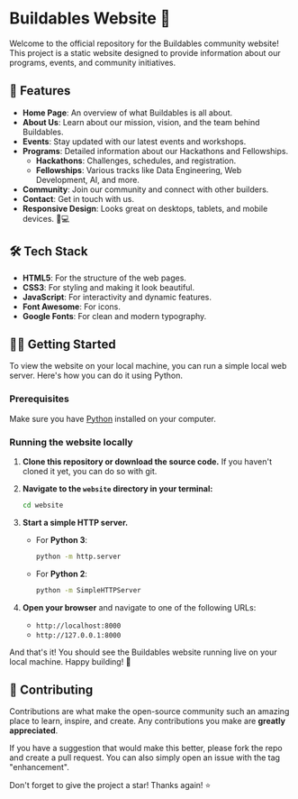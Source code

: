 # Buildables Website 🚀

Welcome to the official repository for the Buildables community website! This project is a static website designed to provide information about our programs, events, and community initiatives.

## 🌟 Features

-   **Home Page**: An overview of what Buildables is all about.
-   **About Us**: Learn about our mission, vision, and the team behind Buildables.
-   **Events**: Stay updated with our latest events and workshops.
-   **Programs**: Detailed information about our Hackathons and Fellowships.
    -   **Hackathons**: Challenges, schedules, and registration.
    -   **Fellowships**: Various tracks like Data Engineering, Web Development, AI, and more.
-   **Community**: Join our community and connect with other builders.
-   **Contact**: Get in touch with us.
-   **Responsive Design**: Looks great on desktops, tablets, and mobile devices. 📱💻

## 🛠️ Tech Stack

-   **HTML5**: For the structure of the web pages.
-   **CSS3**: For styling and making it look beautiful.
-   **JavaScript**: For interactivity and dynamic features.
-   **Font Awesome**: For icons.
-   **Google Fonts**: For clean and modern typography.

## 🏃‍♂️ Getting Started

To view the website on your local machine, you can run a simple local web server. Here's how you can do it using Python.

### Prerequisites

Make sure you have [Python](https://www.python.org/downloads/) installed on your computer.

### Running the website locally

1.  **Clone this repository or download the source code.**
    If you haven't cloned it yet, you can do so with git.

2.  **Navigate to the `website` directory in your terminal:**
    ```sh
    cd website
    ```

3.  **Start a simple HTTP server.**

    *   For **Python 3**:
        ```sh
        python -m http.server
        ```

    *   For **Python 2**:
        ```sh
        python -m SimpleHTTPServer
        ```

4.  **Open your browser** and navigate to one of the following URLs:
    -   `http://localhost:8000`
    -   `http://127.0.0.1:8000`

And that's it! You should see the Buildables website running live on your local machine. Happy building! 🎉

## 🙏 Contributing

Contributions are what make the open-source community such an amazing place to learn, inspire, and create. Any contributions you make are **greatly appreciated**.

If you have a suggestion that would make this better, please fork the repo and create a pull request. You can also simply open an issue with the tag "enhancement".

Don't forget to give the project a star! Thanks again! ⭐ 